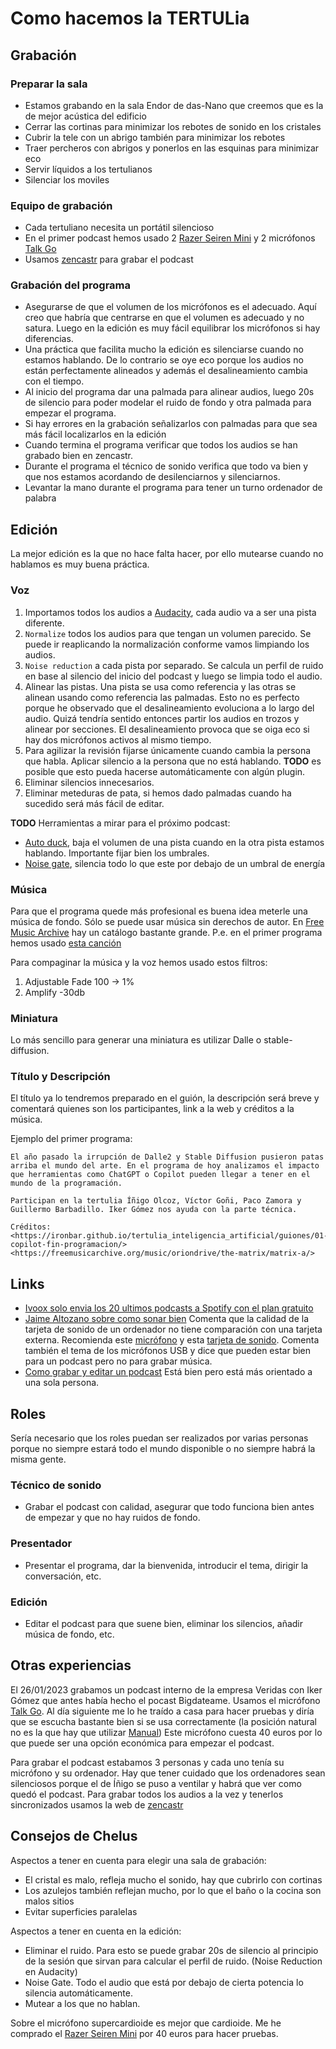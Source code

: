 # Como hacemos la TERTULia

## Grabación

### Preparar la sala

- Estamos grabando en la sala Endor de das-Nano que creemos que es la de mejor acústica del edificio
- Cerrar las cortinas para minimizar los rebotes de sonido en los cristales
- Cubrir la tele con un abrigo también para minimizar los rebotes
- Traer percheros con abrigos y ponerlos en las esquinas para minimizar eco
- Servir líquidos a los tertulianos
- Silenciar los moviles

### Equipo de grabación

- Cada tertuliano necesita un portátil silencioso
- En el primer podcast hemos usado 2 [Razer Seiren Mini](https://www.mediamarkt.es/es/product/_micr%C3%B3fono-razer-seiren-mini-mercury-usb-para-pc-mac-ps4-110-db-blanco-1495613.html) y 2 micrófonos [Talk Go](https://www.amazon.es/JLab-Audio-Talk-Black-W125781587/dp/B0885C9FLV)
- Usamos [zencastr](https://zencastr.com/) para grabar el podcast

### Grabación del programa

- Asegurarse de que el volumen de los micrófonos es el adecuado. Aquí creo que habría que centrarse en que
el volumen es adecuado y no satura. Luego en la edición es muy fácil equilibrar los micrófonos si hay diferencias.
- Una práctica que facilita mucho la edición es silenciarse cuando no estamos hablando. De lo contrario
se oye eco porque los audios no están perfectamente alineados y además el desalineamiento cambia con el tiempo.
- Al inicio del programa dar una palmada para alinear audios, luego 20s de silencio para poder modelar
el ruido de fondo y otra palmada para empezar el programa.
- Si hay errores en la grabación señalizarlos con palmadas para que sea más fácil localizarlos en la edición
- Cuando termina el programa verificar que todos los audios se han grabado bien en zencastr.
- Durante el programa el técnico de sonido verifica que todo va bien y que nos estamos acordando de desilenciarnos y silenciarnos.
- Levantar la mano durante el programa para tener un turno ordenador de palabra

## Edición

La mejor edición es la que no hace falta hacer, por ello mutearse cuando no hablamos es muy buena práctica.

### Voz

1. Importamos todos los audios a [Audacity](https://www.audacityteam.org/), cada audio va a ser una pista diferente.
1. `Normalize` todos los audios para que tengan un volumen parecido. Se puede ir reaplicando la normalización conforme vamos limpiando los audios.
1. `Noise reduction` a cada pista por separado. Se calcula un perfil de ruido en base al silencio del inicio del podcast y luego se limpia todo el audio.
1. Alinear las pistas. Una pista se usa como referencia y las otras se alinean usando como referencia
las palmadas. Esto no es perfecto porque he observado que el desalineamiento evoluciona a lo largo del audio.
Quizá tendría sentido entonces partir los audios en trozos y alinear por secciones. El desalineamiento
provoca que se oiga eco si hay dos micrófonos activos al mismo tiempo.
1. Para agilizar la revisión fijarse únicamente cuando cambia la persona que habla. Aplicar silencio
a la persona que no está hablando. **TODO** es posible que esto pueda hacerse automáticamente con algún plugin.
1. Eliminar silencios innecesarios.
1. Eliminar meteduras de pata, si hemos dado palmadas cuando ha sucedido será más fácil de editar.

**TODO** Herramientas a mirar para el próximo podcast:

- [Auto duck](https://manual.audacityteam.org/man/auto_duck.html), baja el volumen de una pista cuando en la otra pista estamos hablando. Importante fijar bien los umbrales.
- [Noise gate](https://manual.audacityteam.org/man/noise_gate.html), silencia todo lo que este por debajo de un umbral de energía

### Música

Para que el programa quede más profesional es buena idea meterle una música de fondo. Sólo se puede
usar música sin derechos de autor. En [Free Music Archive](https://freemusicarchive.org) hay un catálogo
bastante grande. P.e. en el primer programa hemos usado [esta canción](https://freemusicarchive.org/music/oriondrive/the-matrix/matrix-a/)

Para compaginar la música y la voz hemos usado estos filtros:

1. Adjustable Fade 100 -> 1%
1. Amplify -30db

### Miniatura

Lo más sencillo para generar una miniatura es utilizar Dalle o stable-diffusion.

### Título y Descripción

El título ya lo tendremos preparado en el guión, la descripción será breve y comentará quienes
son los participantes, link a la web y créditos a la música.

Ejemplo del primer programa:

```text
El año pasado la irrupción de Dalle2 y Stable Diffusion pusieron patas arriba el mundo del arte. En el programa de hoy analizamos el impacto que herramientas como ChatGPT o Copilot pueden llegar a tener en el mundo de la programación.

Participan en la tertulia Íñigo Olcoz, Víctor Goñi, Paco Zamora y Guillermo Barbadillo. Iker Gómez nos ayuda con la parte técnica.

Créditos:
<https://ironbar.github.io/tertulia_inteligencia_artificial/guiones/01-copilot-fin-programacion/>
<https://freemusicarchive.org/music/oriondrive/the-matrix/matrix-a/>
```

## Links

- [Ivoox solo envia los 20 ultimos podcasts a Spotify con el plan gratuito](http://www.todosobrepodcast.com/2020/08/por-que-solo-llegan-20-episodios-de-tu.html)
- [Jaime Altozano sobre como sonar bien](https://www.youtube.com/watch?v=4Wp8X7MvGB0) Comenta que la calidad de la tarjeta de sonido de un ordenador no tiene comparación con una tarjeta externa. Recomienda este [micrófono](https://www.amazon.es/profesional-transmisi%C3%B3n-condensador-antivibratoria-alimentaci%C3%B3n/dp/B00XBQ8UGG) y esta [tarjeta de sonido](https://www.amazon.es/Behringer-UM2-Interface-audio-sampleado/dp/B00EK1OTZC). Comenta también el tema de los micrófonos USB y dice que pueden estar bien para un podcast pero no para grabar música.
- [Como grabar y editar un podcast](https://www.youtube.com/watch?v=DyKd-1X9mK0) Está bien pero está más orientado a una sola persona.

## Roles

Sería necesario que los roles puedan ser realizados por varias personas porque no siempre estará todo el mundo disponible o no siempre habrá la misma gente.

### Técnico de sonido

- Grabar el podcast con calidad, asegurar que todo funciona bien antes de empezar y que no hay ruidos de fondo.

### Presentador

- Presentar el programa, dar la bienvenida, introducir el tema, dirigir la conversación, etc.

### Edición

- Editar el podcast para que suene bien, eliminar los silencios, añadir música de fondo, etc.

## Otras experiencias

El 26/01/2023 grabamos un podcast interno de la empresa Veridas con Iker Gómez que antes había hecho
el pocast Bigdateame. Usamos el micrófono [Talk Go](https://www.amazon.es/JLab-Audio-Talk-Black-W125781587/dp/B0885C9FLV).
Al día siguiente me lo he traído a casa para hacer pruebas y diría que se escucha bastante bien si
se usa correctamente (la posición natural no es la que hay que utilizar [Manual](https://cdn.shopify.com/s/files/1/0240/9337/files/Talk_GO_Microphone_Manual.pdf?v=1621028683))
Este micrófono cuesta 40 euros por lo que puede ser una opción económica para empezar el podcast.

Para grabar el podcast estabamos 3 personas y cada uno tenía su micrófono y su ordenador. Hay que tener
cuidado que los ordenadores sean silenciosos porque el de Íñigo se puso a ventilar y habrá que ver
como quedó el podcast. Para grabar todos los audios a la vez y tenerlos sincronizados usamos la web
de [zencastr](https://zencastr.com/)

## Consejos de Chelus

Aspectos a tener en cuenta para elegir una sala de grabación:

- El cristal es malo, refleja mucho el sonido, hay que cubrirlo con cortinas
- Los azulejos también reflejan mucho, por lo que el baño o la cocina son malos sitios
- Evitar superficies paralelas

Aspectos a tener en cuenta en la edición:

- Eliminar el ruido. Para esto se puede grabar 20s de silencio al principio de la sesión que sirvan para calcular el perfil de ruido. (Noise Reduction en Audacity)
- Noise Gate. Todo el audio que está por debajo de cierta potencia lo silencia automáticamente. 
- Mutear a los que no hablan.

Sobre el micrófono supercardioide es mejor que cardioide. Me he comprado el [Razer Seiren Mini](https://www.mediamarkt.es/es/product/_micr%C3%B3fono-razer-seiren-mini-mercury-usb-para-pc-mac-ps4-110-db-blanco-1495613.html) por 40 euros para hacer pruebas.

